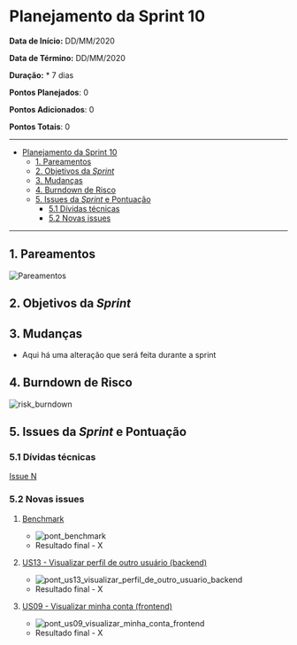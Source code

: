 # Planejamento da Sprint 10

**Data de Início:** DD/MM/2020  

**Data de Término:** DD/MM/2020

**Duração:** * 7 dias

**Pontos Planejados**: 0

**Pontos Adicionados**: 0

**Pontos Totais**: 0

-------

- [Planejamento da Sprint 10](#planejamento-da-sprint-10)
  - [1. Pareamentos](#1-pareamentos)
  - [2. Objetivos da _Sprint_](#2-objetivos-da-sprint)
  - [3. Mudanças](#3-mudanças)
  - [4. Burndown de Risco](#4-burndown-de-risco)
  - [5. Issues da _Sprint_ e Pontuação](#5-issues-da-sprint-e-pontuação)
    - [5.1 Dívidas técnicas](#51-dívidas-técnicas)
    - [5.2 Novas issues](#52-novas-issues)
    <!-- - [5.3 Issues pós reunião](#53-issues-pós-reunião) -->

-------

## 1. Pareamentos

![Pareamentos](img/pairing.jpg)

## 2. Objetivos da _Sprint_

## 3. Mudanças

- Aqui há uma alteração que será feita durante a sprint

## 4. Burndown de Risco

![risk_burndown](img/burndown.jpg)

## 5. Issues da _Sprint_ e Pontuação

### 5.1 Dívidas técnicas

[Issue N](https://github.com/fga-eps-mds/2020.1-GaiaDex-)

### 5.2 Novas issues

1. [Benchmark](https://github.com/fga-eps-mds/2020.1-GaiaDex-wiki/issues/)

    - ![pont_benchmark](img/pont_benchmark.png)
    - Resultado final - X

1. [US13 - Visualizar perfil de outro usuário (backend)](https://github.com/fga-eps-mds/2020.1-GaiaDex-BackEnd/issues/)

    - ![pont_us13_visualizar_perfil_de_outro_usuario_backend](img/pont_us13_visualizar_perfil_de_outro_usuario_backend.png)
    - Resultado final - X

1. [US09 - Visualizar minha conta (frontend)](https://github.com/fga-eps-mds/2020.1-GaiaDex-FrontEnd/issues/)

    - ![pont_us09_visualizar_minha_conta_frontend](img/pont_us09_visualizar_minha_conta_frontend.png)
    - Resultado final - X
